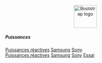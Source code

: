 <p align="center">
  <a href="https://getbootstrap.com/">
    <img src="https://getbootstrap.com/docs/4.3/assets/brand/bootstrap-solid.svg" alt="Bootstrap logo" width="72" height="72">
  </a>
</p>

<h5>Puissances</h5>

<div class="btn-group btn-group-justified">
  <a href="../../pdf/exercices/Puissance_act_react3_ex.pdf" class="btn btn-primary btn-xs">Puissances réactives</a>
  <a href="#" class="btn btn-primary btn-xs">Samsung</a>
  <a href="#" class="btn btn-primary btn-xs">Sony</a>
</div> 
 <div class="btn-group btn-group-justified">
  <a href="../../pdf/exercices/Puissance_act_react3_ex.pdf" class="btn btn-success btn-xs">Puissances réactives</a>
  <a href="#" class="btn btn-primary btn-xs">Samsung</a>
  <a href="#" class="btn btn-primary btn-xs">Sony</a>
  <a href="#" class="btn btn-primary btn-xs">Essai</a>
</div> 
